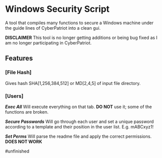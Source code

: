 # Windows Security Script
A tool that compiles many functions to secure a Windows machine under the guide lines of CyberPatriot into a clean gui.

**DISCLAIMER** This tool is no longer getting additions or being bug fixed as I am no longer participating in CyberPatriot.

## Features

### [File Hash]
Gives hash SHA[1,256,384,512] or MD[2,4,5] of input file directory.


### [Users]
***Exec All*** Will execute everything on that tab. **DO NOT** use it; some of the functions are broken.

***Secure Passwords*** Will go through each user and set a unique password according to a template and their position in the user list. E.g. mABCxyz1!

***Set Perms*** Will parse the readme file and apply the correct permissions. **DOES NOT WORK**

#unfinished
